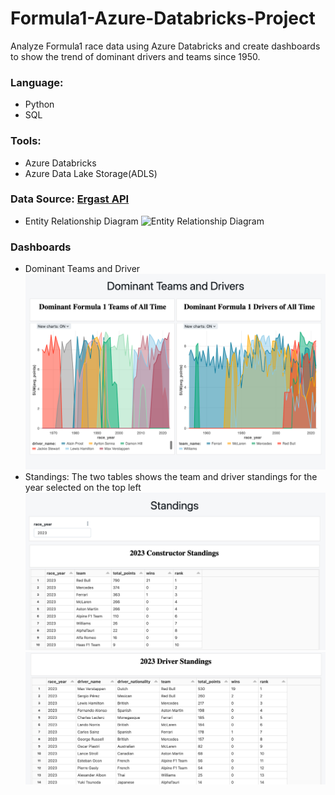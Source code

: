 # Formula1-Azure-Databricks-Project
<p> Analyze Formula1 race data using Azure Databricks and create dashboards to show the trend of dominant drivers and teams since 1950.<p>
  
### Language:
- Python
- SQL

### Tools:
- Azure Databricks
- Azure Data Lake Storage(ADLS)

### Data Source: [Ergast API](https://ergast.com/mrd/db/#csv)
- Entity Relationship Diagram
![Entity Relationship Diagram](https://ergast.com/images/ergast_db.png)

### Dashboards
- Dominant Teams and Driver
![Dominant Teams and Driver](https://github.com/Feiyi-Ding/Formula1-Azure-Databricks-Project/blob/main/dominant_teams_and_drivers.png)
- Standings: The two tables shows the team and driver standings for the year selected on the top left
![Standings1](https://github.com/Feiyi-Ding/Formula1-Azure-Databricks-Project/blob/main/standings_1.png)
![Standings2](https://github.com/Feiyi-Ding/Formula1-Azure-Databricks-Project/blob/main/standings_2.png)

